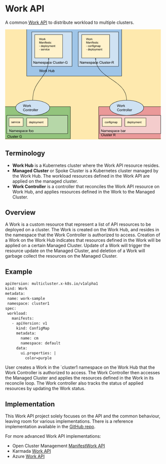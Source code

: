 # Work API

A common [Work API](https://github.com/kubernetes-sigs/work-api) to distribute workload to multiple clusters.

![Alt](/images/work-api.png "Work API")

## Terminology

- **Work Hub** is a Kubernetes cluster where the Work API resource resides.
- **Managed Cluster** or Spoke Cluster is a Kubernetes cluster managed by the Work Hub. 
The workload resources defined in the Work API are applied on the managed cluster. 
- **Work Controller** is a controller that reconciles the Work API resource on Work Hub, 
and applies resources defined in the Work to the Managed Cluster.


## Overview

A Work is a custom resource that represent a list of API resources to be deployed on a cluster.
The Work is created on the Work Hub, and resides in the namespace that the Work Controller is authorized to access.
Creation of a Work on the Work Hub indicates that resources defined in the Work will be applied on a certain Managed Cluster.
Update of a Work will trigger the resource update on the Managed Cluster, and deletion of a Work will garbage collect the resources on the Managed Cluster.

## Example

```
apiVersion: multicluster.x-k8s.io/v1alpha1
kind: Work
metadata:
 name: work-sample
 namespace: cluster1
spec:
 workload:
   manifests:
   - apiVersion: v1
     kind: ConfigMap
     metadata:
       name: cm
       namespace: default
     data:
       ui.properties: |
         color=purple
```

User creates a Work in the `cluster1 namespace on the Work Hub that the Work Controller is authorized to access. 
The Work Controller then accesses the Managed Cluster and applies the resources defined in the Work in its reconcile loop.
The Work controller also tracks the status of applied resources by updating the Work status.

## Implementation

This Work API project solely focuses on the API and the common behaviour, leaving room for various implementations.
There is a reference implementation available in the [GitHub repo](https://github.com/kubernetes-sigs/work-api).

For more advanced Work API implementations:

- Open Cluster Management [ManifestWork API](https://open-cluster-management.io/concepts/manifestwork/)
- Karmada [Work API](https://github.com/karmada-io/api/tree/main/work/)
- Azure [Work API](https://github.com/Azure/k8s-work-api)
